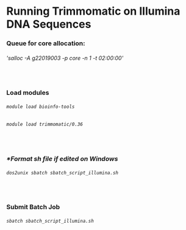 # Running Trimmomatic on Illumina DNA Sequences

### Queue for core allocation:

###### 'salloc -A g22019003 -p core -n 1 -t 02:00:00'

<br>

### Load modules

###### `module load bioinfo-tools`

###### `module load trimmomatic/0.36`

<br>

### _*Format sh file if edited on Windows_

###### `dos2unix sbatch sbatch_script_illumina.sh`

<br>

### Submit Batch Job

###### `sbatch sbatch_script_illumina.sh`
 
